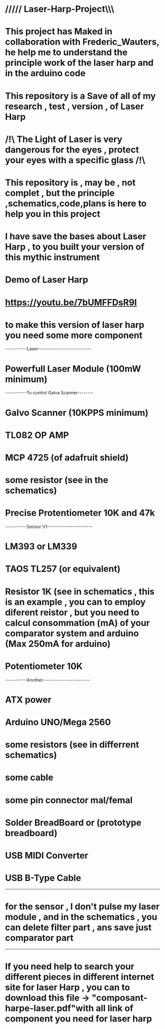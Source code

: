 # ///// Laser-Harp-Project\\\\\

# This project has Maked in collaboration with Frederic_Wauters, he help me to understand the principle work of the laser harp and in the arduino code 

# This repository is a Save of all of my research , test , version , of Laser Harp 

# /!\ The Light of Laser is very dangerous for the eyes , protect your eyes with a specific glass /!\

# This repository is , may be , not complet , but the principle ,schematics,code,plans is here to help you in this project 
# I have save the bases about Laser Harp , to you built your version of this mythic instrument 

# Demo of Laser Harp
# https://youtu.be/7bUMFFDsR9I

# to make this version of laser harp you need some more component 
-----------Laser---------------------------
# Powerfull Laser Module (100mW minimum)
-----------To control Galva Scanner--------
# Galvo Scanner (10KPPS minimum) 
# TL082 OP AMP
# MCP 4725 (of adafruit shield) 
# some resistor (see in the schematics)
# Precise Protentiometer 10K and 47k
-----------Sensor V1-----------------------
# LM393 or LM339
# TAOS TL257 (or equivalent)
# Resistor 1K (see in schematics , this is an example , you can to employ diferent reistor , but you need to calcul consommation (mA) of your comparator system and arduino (Max 250mA for arduino)  
# Potentiometer 10K
-----------Another------------------------
# ATX power
# Arduino UNO/Mega 2560
# some resistors (see in differrent schematics)
# some cable
# some pin connector mal/femal
# Solder BreadBoard or (prototype breadboard)
# USB MIDI Converter
# USB B-Type Cable
--------------------------------------------
# for the sensor , I don't pulse my laser module , and in the schematics , you can delete filter part , ans save just comparator part
--------------------------------------------
# If you need help to search your different pieces in different internet site for laser Harp , you can to download this file -> "composant-harpe-laser.pdf"with all link of component you need for laser harp


